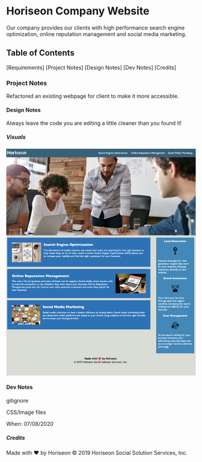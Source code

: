 # Horiseon Company Website
Our company provides our clients with high performance search engine optimization, online reputation management and social media marketing. 

## Table of Contents
[Requirements]
[Project Notes]
[Design Notes]
[Dev Notes]
[Credits]

### Project Notes
Refactored an existing webpage for client to make it more accessible. 

#### Design Notes
Always leave the code you are editing a little cleaner than you found it!

##### Visuals
<img src="https://github.com/johnsonr84/assignment1/blob/master/assets/images/homepage.png"/>

#### Dev Notes

gitignore

CSS/Image files

When: 07/08/2020

##### Credits
Made with ❤️️ by Horiseon © 2019 Horiseon Social Solution Services, Inc.
